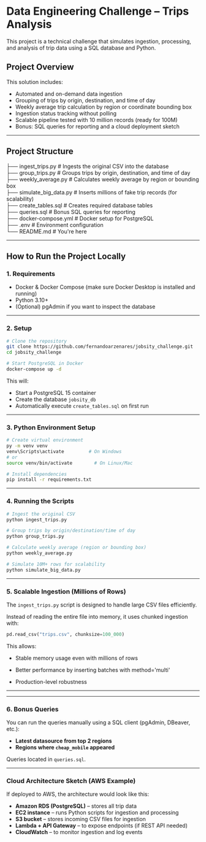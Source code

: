 # Data Engineering Challenge – Trips Analysis

This project is a technical challenge that simulates ingestion, processing, and analysis of trip data using a SQL database and Python.

## Project Overview

This solution includes:

- Automated and on-demand data ingestion
- Grouping of trips by origin, destination, and time of day
- Weekly average trip calculation by region or coordinate bounding box
- Ingestion status tracking without polling
- Scalable pipeline tested with 10 million records (ready for 100M)
- Bonus: SQL queries for reporting and a cloud deployment sketch

---

## Project Structure

├── ingest_trips.py            # Ingests the original CSV into the database  
├── group_trips.py             # Groups trips by origin, destination, and time of day  
├── weekly_average.py          # Calculates weekly average by region or bounding box  
├── simulate_big_data.py       # Inserts millions of fake trip records (for scalability)  
├── create_tables.sql          # Creates required database tables  
├── queries.sql                # Bonus SQL queries for reporting  
├── docker-compose.yml         # Docker setup for PostgreSQL  
├── .env                       # Environment configuration  
└── README.md                  # You're here

---

## How to Run the Project Locally

### 1. Requirements

- Docker & Docker Compose (make sure Docker Desktop is installed and running)
- Python 3.10+
- (Optional) pgAdmin if you want to inspect the database

---

### 2. Setup

```bash
# Clone the repository
git clone https://github.com/fernandoarzenares/jobsity_challenge.git
cd jobsity_challenge

# Start PostgreSQL in Docker
docker-compose up -d
```

This will:
- Start a PostgreSQL 15 container
- Create the database `jobsity_db`
- Automatically execute `create_tables.sql` on first run

---

### 3. Python Environment Setup

```bash
# Create virtual environment
py -m venv venv
venv\Scripts\activate         # On Windows
# or
source venv/bin/activate        # On Linux/Mac

# Install dependencies
pip install -r requirements.txt
```

---

### 4. Running the Scripts

```bash
# Ingest the original CSV
python ingest_trips.py

# Group trips by origin/destination/time of day
python group_trips.py

# Calculate weekly average (region or bounding box)
python weekly_average.py

# Simulate 10M+ rows for scalability
python simulate_big_data.py
```

---

### 5. Scalable Ingestion (Millions of Rows)

The `ingest_trips.py` script is designed to handle large CSV files efficiently.

Instead of reading the entire file into memory, it uses chunked ingestion with:

```python
pd.read_csv("trips.csv", chunksize=100_000)
```

This allows:

- Stable memory usage even with millions of rows

- Better performance by inserting batches with method='multi'

- Production-level robustness

---


---

### 6. Bonus Queries

You can run the queries manually using a SQL client (pgAdmin, DBeaver, etc.):

- **Latest datasource from top 2 regions**
- **Regions where `cheap_mobile` appeared**

Queries located in `queries.sql`.

---

### Cloud Architecture Sketch (AWS Example)

If deployed to AWS, the architecture would look like this:

- **Amazon RDS (PostgreSQL)** – stores all trip data  
- **EC2 instance** – runs Python scripts for ingestion and processing  
- **S3 bucket** – stores incoming CSV files for ingestion  
- **Lambda + API Gateway** – to expose endpoints (if REST API needed)  
- **CloudWatch** – to monitor ingestion and log events

